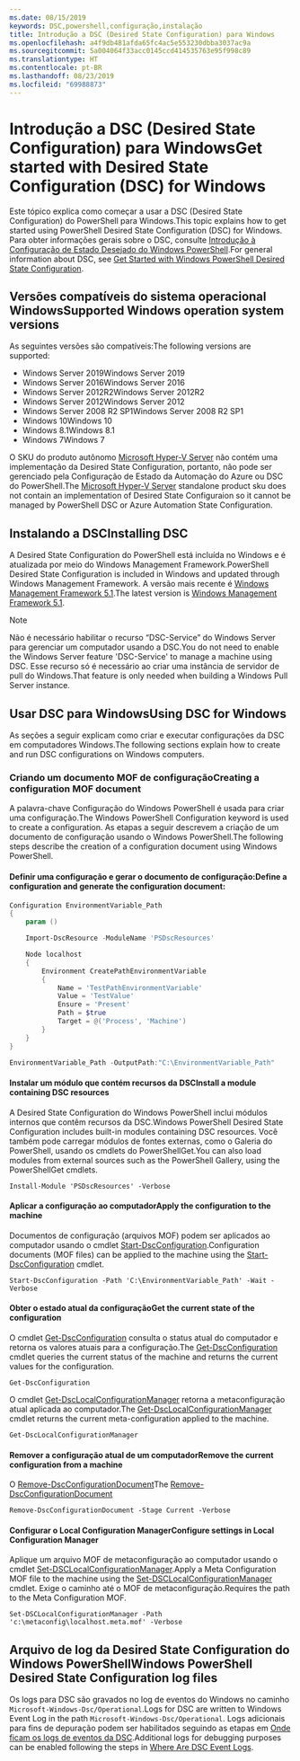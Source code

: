 ```yaml
---
ms.date: 08/15/2019
keywords: DSC,powershell,configuração,instalação
title: Introdução a DSC (Desired State Configuration) para Windows
ms.openlocfilehash: a4f9db481afda65fc4ac5e553230dbba3037ac9a
ms.sourcegitcommit: 5a004064f33acc0145ccd414535763e95f998c89
ms.translationtype: HT
ms.contentlocale: pt-BR
ms.lasthandoff: 08/23/2019
ms.locfileid: "69988873"
---
```

# <a name="get-started-with-desired-state-configuration-dsc-for-windows"></a><span data-ttu-id="36c93-103">Introdução a DSC (Desired State Configuration) para Windows</span><span class="sxs-lookup"><span data-stu-id="36c93-103">Get started with Desired State Configuration (DSC) for Windows</span></span>

<span data-ttu-id="36c93-104">Este tópico explica como começar a usar a DSC (Desired State Configuration) do PowerShell para Windows.</span><span class="sxs-lookup"><span data-stu-id="36c93-104">This topic explains how to get started using PowerShell Desired State Configuration (DSC) for Windows.</span></span>
<span data-ttu-id="36c93-105">Para obter informações gerais sobre o DSC, consulte [Introdução à Configuração de Estado Desejado do Windows PowerShell](../overview/overview.md).</span><span class="sxs-lookup"><span data-stu-id="36c93-105">For general information about DSC, see [Get Started with Windows PowerShell Desired State Configuration](../overview/overview.md).</span></span>

## <a name="supported-windows-operation-system-versions"></a><span data-ttu-id="36c93-106">Versões compatíveis do sistema operacional Windows</span><span class="sxs-lookup"><span data-stu-id="36c93-106">Supported Windows operation system versions</span></span>

<span data-ttu-id="36c93-107">As seguintes versões são compatíveis:</span><span class="sxs-lookup"><span data-stu-id="36c93-107">The following versions are supported:</span></span>

- <span data-ttu-id="36c93-108">Windows Server 2019</span><span class="sxs-lookup"><span data-stu-id="36c93-108">Windows Server 2019</span></span>
- <span data-ttu-id="36c93-109">Windows Server 2016</span><span class="sxs-lookup"><span data-stu-id="36c93-109">Windows Server 2016</span></span>
- <span data-ttu-id="36c93-110">Windows Server 2012R2</span><span class="sxs-lookup"><span data-stu-id="36c93-110">Windows Server 2012R2</span></span>
- <span data-ttu-id="36c93-111">Windows Server 2012</span><span class="sxs-lookup"><span data-stu-id="36c93-111">Windows Server 2012</span></span>
- <span data-ttu-id="36c93-112">Windows Server 2008 R2 SP1</span><span class="sxs-lookup"><span data-stu-id="36c93-112">Windows Server 2008 R2 SP1</span></span>
- <span data-ttu-id="36c93-113">Windows 10</span><span class="sxs-lookup"><span data-stu-id="36c93-113">Windows 10</span></span>
- <span data-ttu-id="36c93-114">Windows 8.1</span><span class="sxs-lookup"><span data-stu-id="36c93-114">Windows 8.1</span></span>
- <span data-ttu-id="36c93-115">Windows 7</span><span class="sxs-lookup"><span data-stu-id="36c93-115">Windows 7</span></span>

<span data-ttu-id="36c93-116">O SKU do produto autônomo [Microsoft Hyper-V Server](/windows-server/virtualization/hyper-v/hyper-v-server-2016) não contém uma implementação da Desired State Configuration, portanto, não pode ser gerenciado pela Configuração de Estado da Automação do Azure ou DSC do PowerShell.</span><span class="sxs-lookup"><span data-stu-id="36c93-116">The [Microsoft Hyper-V Server](/windows-server/virtualization/hyper-v/hyper-v-server-2016) standalone product sku does not contain an implementation of Desired State Configuraion so it cannot be managed by PowerShell DSC or Azure Automation State Configuration.</span></span>

## <a name="installing-dsc"></a><span data-ttu-id="36c93-117">Instalando a DSC</span><span class="sxs-lookup"><span data-stu-id="36c93-117">Installing DSC</span></span>

<span data-ttu-id="36c93-118">A Desired State Configuration do PowerShell está incluída no Windows e é atualizada por meio do Windows Management Framework.</span><span class="sxs-lookup"><span data-stu-id="36c93-118">PowerShell Desired State Configuration is included in Windows and updated through Windows Management Framework.</span></span>
<span data-ttu-id="36c93-119">A versão mais recente é [Windows Management Framework 5.1](https://www.microsoft.com/en-us/download/details.aspx?id=54616).</span><span class="sxs-lookup"><span data-stu-id="36c93-119">The latest version is [Windows Management Framework 5.1](https://www.microsoft.com/en-us/download/details.aspx?id=54616).</span></span>

> [!NOTE]
> <span data-ttu-id="36c93-120">Não é necessário habilitar o recurso “DSC-Service” do Windows Server para gerenciar um computador usando a DSC.</span><span class="sxs-lookup"><span data-stu-id="36c93-120">You do not need to enable the Windows Server feature 'DSC-Service' to manage a machine using DSC.</span></span>
> <span data-ttu-id="36c93-121">Esse recurso só é necessário ao criar uma instância de servidor de pull do Windows.</span><span class="sxs-lookup"><span data-stu-id="36c93-121">That feature is only needed when building a Windows Pull Server instance.</span></span>

## <a name="using-dsc-for-windows"></a><span data-ttu-id="36c93-122">Usar DSC para Windows</span><span class="sxs-lookup"><span data-stu-id="36c93-122">Using DSC for Windows</span></span>

<span data-ttu-id="36c93-123">As seções a seguir explicam como criar e executar configurações da DSC em computadores Windows.</span><span class="sxs-lookup"><span data-stu-id="36c93-123">The following sections explain how to create and run DSC configurations on Windows computers.</span></span>

### <a name="creating-a-configuration-mof-document"></a><span data-ttu-id="36c93-124">Criando um documento MOF de configuração</span><span class="sxs-lookup"><span data-stu-id="36c93-124">Creating a configuration MOF document</span></span>

<span data-ttu-id="36c93-125">A palavra-chave Configuração do Windows PowerShell é usada para criar uma configuração.</span><span class="sxs-lookup"><span data-stu-id="36c93-125">The Windows PowerShell Configuration keyword is used to create a configuration.</span></span>
<span data-ttu-id="36c93-126">As etapas a seguir descrevem a criação de um documento de configuração usando o Windows PowerShell.</span><span class="sxs-lookup"><span data-stu-id="36c93-126">The following steps describe the creation of a configuration document using Windows PowerShell.</span></span>

#### <a name="define-a-configuration-and-generate-the-configuration-document"></a><span data-ttu-id="36c93-127">Definir uma configuração e gerar o documento de configuração:</span><span class="sxs-lookup"><span data-stu-id="36c93-127">Define a configuration and generate the configuration document:</span></span>

```powershell
Configuration EnvironmentVariable_Path
{
    param ()

    Import-DscResource -ModuleName 'PSDscResources'

    Node localhost
    {
        Environment CreatePathEnvironmentVariable
        {
            Name = 'TestPathEnvironmentVariable'
            Value = 'TestValue'
            Ensure = 'Present'
            Path = $true
            Target = @('Process', 'Machine')
        }
    }
}

EnvironmentVariable_Path -OutputPath:"C:\EnvironmentVariable_Path"
```
#### <a name="install-a-module-containing-dsc-resources"></a><span data-ttu-id="36c93-128">Instalar um módulo que contém recursos da DSC</span><span class="sxs-lookup"><span data-stu-id="36c93-128">Install a module containing DSC resources</span></span>

<span data-ttu-id="36c93-129">A Desired State Configuration do Windows PowerShell inclui módulos internos que contêm recursos da DSC.</span><span class="sxs-lookup"><span data-stu-id="36c93-129">Windows PowerShell Desired State Configuration includes built-in modules containing DSC resources.</span></span>
<span data-ttu-id="36c93-130">Você também pode carregar módulos de fontes externas, como o Galeria do PowerShell, usando os cmdlets do PowerShellGet.</span><span class="sxs-lookup"><span data-stu-id="36c93-130">You can also load modules from external sources such as the PowerShell Gallery, using the PowerShellGet cmdlets.</span></span>

`Install-Module 'PSDscResources' -Verbose`

#### <a name="apply-the-configuration-to-the-machine"></a><span data-ttu-id="36c93-131">Aplicar a configuração ao computador</span><span class="sxs-lookup"><span data-stu-id="36c93-131">Apply the configuration to the machine</span></span>

<span data-ttu-id="36c93-132">Documentos de configuração (arquivos MOF) podem ser aplicados ao computador usando o cmdlet [Start-DscConfiguration](/powershell/module/psdesiredstateconfiguration/start-dscconfiguration).</span><span class="sxs-lookup"><span data-stu-id="36c93-132">Configuration documents (MOF files) can be applied to the machine using the [Start-DscConfiguration](/powershell/module/psdesiredstateconfiguration/start-dscconfiguration) cmdlet.</span></span>

`Start-DscConfiguration -Path 'C:\EnvironmentVariable_Path' -Wait -Verbose`

#### <a name="get-the-current-state-of-the-configuration"></a><span data-ttu-id="36c93-133">Obter o estado atual da configuração</span><span class="sxs-lookup"><span data-stu-id="36c93-133">Get the current state of the configuration</span></span>

<span data-ttu-id="36c93-134">O cmdlet [Get-DscConfiguration](/powershell/module/psdesiredstateconfiguration/get-dscconfiguration) consulta o status atual do computador e retorna os valores atuais para a configuração.</span><span class="sxs-lookup"><span data-stu-id="36c93-134">The [Get-DscConfiguration](/powershell/module/psdesiredstateconfiguration/get-dscconfiguration) cmdlet queries the current status of the machine and returns the current values for the configuration.</span></span>

`Get-DscConfiguration`

<span data-ttu-id="36c93-135">O cmdlet [Get-DscLocalConfigurationManager](/powershell/module/psdesiredstateconfiguration/get-dscLocalConfigurationManager) retorna a metaconfiguração atual aplicada ao computador.</span><span class="sxs-lookup"><span data-stu-id="36c93-135">The [Get-DscLocalConfigurationManager](/powershell/module/psdesiredstateconfiguration/get-dscLocalConfigurationManager) cmdlet returns the current meta-configuration applied to the machine.</span></span>

`Get-DscLocalConfigurationManager`

#### <a name="remove-the-current-configuration-from-a-machine"></a><span data-ttu-id="36c93-136">Remover a configuração atual de um computador</span><span class="sxs-lookup"><span data-stu-id="36c93-136">Remove the current configuration from a machine</span></span>

<span data-ttu-id="36c93-137">O [Remove-DscConfigurationDocument](/powershell/module/psdesiredstateconfiguration/remove-dscconfigurationdocument)</span><span class="sxs-lookup"><span data-stu-id="36c93-137">The [Remove-DscConfigurationDocument](/powershell/module/psdesiredstateconfiguration/remove-dscconfigurationdocument)</span></span>

`Remove-DscConfigurationDocument -Stage Current -Verbose`

#### <a name="configure-settings-in-local-configuration-manager"></a><span data-ttu-id="36c93-138">Configurar o Local Configuration Manager</span><span class="sxs-lookup"><span data-stu-id="36c93-138">Configure settings in Local Configuration Manager</span></span>

<span data-ttu-id="36c93-139">Aplique um arquivo MOF de metaconfiguração ao computador usando o cmdlet [Set-DSCLocalConfigurationManager](/powershell/module/PSDesiredStateConfiguration/Set-DscLocalConfigurationManager).</span><span class="sxs-lookup"><span data-stu-id="36c93-139">Apply a Meta Configuration MOF file to the machine using the [Set-DSCLocalConfigurationManager](/powershell/module/PSDesiredStateConfiguration/Set-DscLocalConfigurationManager) cmdlet.</span></span>
<span data-ttu-id="36c93-140">Exige o caminho até o MOF de metaconfiguração.</span><span class="sxs-lookup"><span data-stu-id="36c93-140">Requires the path to the Meta Configuration MOF.</span></span>

`Set-DSCLocalConfigurationManager -Path 'c:\metaconfig\localhost.meta.mof' -Verbose`

## <a name="windows-powershell-desired-state-configuration-log-files"></a><span data-ttu-id="36c93-141">Arquivo de log da Desired State Configuration do Windows PowerShell</span><span class="sxs-lookup"><span data-stu-id="36c93-141">Windows PowerShell Desired State Configuration log files</span></span>

<span data-ttu-id="36c93-142">Os logs para DSC são gravados no log de eventos do Windows no caminho `Microsoft-Windows-Dsc/Operational`.</span><span class="sxs-lookup"><span data-stu-id="36c93-142">Logs for DSC are written to Windows Event Log in the path `Microsoft-Windows-Dsc/Operational`.</span></span>
<span data-ttu-id="36c93-143">Logs adicionais para fins de depuração podem ser habilitados seguindo as etapas em [Onde ficam os logs de eventos da DSC](/powershell/dsc/troubleshooting/troubleshooting#where-are-dsc-event-logs).</span><span class="sxs-lookup"><span data-stu-id="36c93-143">Additional logs for debugging purposes can be enabled following the steps in [Where Are DSC Event Logs](/powershell/dsc/troubleshooting/troubleshooting#where-are-dsc-event-logs).</span></span>
